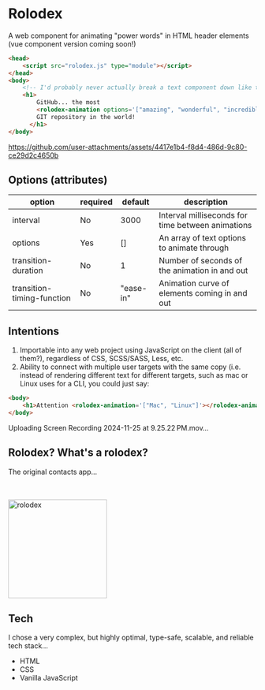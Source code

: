 # Rolodex

A web component for animating "power words" in HTML header elements (vue component version coming soon!)

```HTML
<head>
    <script src="rolodex.js" type="module"></script>
</head>
<body>
    <!-- I'd probably never actually break a text component down like this, but for line length sake... -->
    <h1>
        GitHub... the most
        <rolodex-animation options='["amazing", "wonderful", "incredible"]'</rolodex-animation>
        GIT repository in the world!
      </h1>
</body>
```

https://github.com/user-attachments/assets/4417e1b4-f8d4-486d-9c80-ce29d2c4650b


## Options (attributes)

| option | required | default | description |
| --- | --- | --- | --- |
| interval | No | 3000 | Interval milliseconds for time between animations |
| options | Yes | [] | An array of text options to animate through |
| transition-duration | No | 1 | Number of seconds of the animation in and out |
| transition-timing-function | No | "ease-in" | Animation curve of elements coming in and out |

## Intentions

1. Importable into any web project using JavaScript on the client (all of them?), regardless of CSS, SCSS/SASS, Less, etc.
2. Ability to connect with multiple user targets with the same copy (i.e. instead of rendering different text for different targets, such as mac or Linux uses for a CLI, you could just say:

```html
<body>
    <h1>Attention <rolodex-animation='["Mac", "Linux"]'></rolodex-animation> users!</h1>
</body>
```

Uploading Screen Recording 2024-11-25 at 9.25.22 PM.mov…

## Rolodex? What's a rolodex?

The original contacts app...

<br>
<br>
<img src="https://github.com/user-attachments/assets/787bc819-2650-4051-ba7a-8317922557b3" alt="rolodex" width="200"/>

## Tech

I chose a very complex, but highly optimal, type-safe, scalable, and reliable tech stack...

- HTML
- CSS
- Vanilla JavaScript
